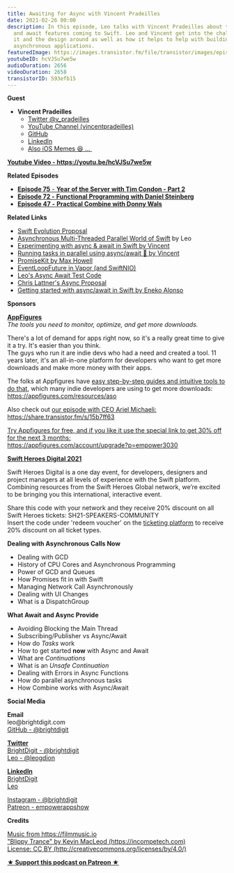 ```yaml
---
title: Awaiting for Async with Vincent Pradeilles
date: 2021-02-26 00:00
description: In this episode, Leo talks with Vincent Pradeilles about the new async
  and await features coming to Swift. Leo and Vincent get into the challenges adopting
  it and the design around as well as how it helps to help with building multi-threaded
  asynchronous applications.
featuredImage: https://images.transistor.fm/file/transistor/images/episode/469038/full_1613855866-artwork.jpg
youtubeID: hcVJSu7we5w
audioDuration: 2656
videoDuration: 2658
transistorID: 593efb15
---
```

<p><b>Guest</b></p><ul><li>
<strong>Vincent Pradeilles </strong><ul>
<li><a href="https://twitter.com/v_pradeilles">Twitter @v_pradeilles</a></li>
<li><a href="https://www.youtube.com/c/vincentpradeilles">YouTube Channel (vincentpradeilles)</a></li>
<li><a href="https://github.com/vincent-pradeilles/">GitHub</a></li>
<li><a href="https://www.linkedin.com/in/vincentpradeilles/">LinkedIn</a></li>
<li><a href="https://twitter.com/ios_memes">Also iOS Memes 😆 ... </a></li>
</ul>
</li></ul><p><a href="https://youtu.be/hcVJSu7we5w"><strong>Youtube Video - https://youtu.be/hcVJSu7we5w</strong></a></p><p><b>Related Episodes</b></p><ul>
<li><a href="https://share.transistor.fm/s/a8b66b9f"><strong>Episode 75</strong> - <strong>Year of the Server with Tim Condon - Part 2</strong></a></li>
<li><a href="https://share.transistor.fm/s/b203049d"><strong>Episode 72 -</strong> <strong>Functional Programming with Daniel Steinberg</strong></a></li>
<li><a href="https://share.transistor.fm/s/8442feb7"><strong>Episode 47 -</strong> <strong>Practical Combine with Donny Wals</strong></a></li>
</ul><p><b>Related Links</b></p><ul>
<li><a href="https://github.com/apple/swift-evolution/blob/main/proposals/0296-async-await.md">Swift Evolution Proposal</a></li>
<li>
<a href="https://learningswift.brightdigit.com/asynchronous-multi-threaded-parallel-world-of-swift/">Asynchronous Multi-Threaded Parallel World of Swift</a> by Leo </li>
<li><a href="https://www.youtube.com/watch?v=C0tx4Cionus">Experimenting with async &amp; await in Swift by Vincent</a></li>
<li><a href="https://www.youtube.com/watch?v=IwAO06Xt4OY">Running tasks in parallel using async/await 🚀 by Vincent</a></li>
<li><a href="https://github.com/mxcl/PromiseKit">PromiseKit by Max Howell</a></li>
<li><a href="https://docs.vapor.codes/4.0/async/">EventLoopFuture in Vapor (and SwiftNIO)</a></li>
<li><a href="https://github.com/leogdion/AsyncAwaitSwift">Leo's Async Await Test Code</a></li>
<li><a href="https://gist.github.com/lattner/429b9070918248274f25b714dcfc7619">Chris Lattner's Async Proposal</a></li>
<li><a href="https://www.enekoalonso.com/articles/getting-started-with-async-await-in-swift">Getting started with async/await in Swift by Eneko Alonso</a></li>
</ul><p><b>Sponsors</b></p><p><a href="https://appfigures.com/account/upgrade?p=empower3030"><strong>AppFigures</strong></a><strong><br></strong><em>The tools you need to monitor, optimize, and get more downloads.</em><strong></strong></p><p>There's a lot of demand for apps right now, so it's a really great time to give it a try. It's easier than you think.<br>The guys who run it are indie devs who had a need and created a tool. 11 years later, it's an all-in-one platform for developers who want to get more downloads and make more money with their apps.</p><p>The folks at Appfigures have <a href="https://appfigures.com/resources/aso">easy step-by-step guides and intuitive tools to do that</a>, which many indie developers are using to get more downloads:<br><a href="https://appfigures.com/resources/aso">https://appfigures.com/resources/aso</a></p><p>Also check out <a href="https://share.transistor.fm/s/15b7ff63">our episode with CEO Ariel Michaeli:<br>https://share.transistor.fm/s/15b7ff63</a></p><p><a href="https://appfigures.com/account/upgrade?p=empower3030">Try Appfigures for free, and if you like it use the special link to get 30% off for the next 3 months:</a><a href="https://www.linode.com/?r=97e09acbd5d304d87dadef749491d245e71c74e7"><br></a><a href="https://appfigures.com/account/upgrade?p=empower3030">https://appfigures.com/account/upgrade?p=empower3030</a></p><p><a href="https://swiftheroes.com/2021/"><strong>Swift Heroes Digital 2021</strong></a><strong></strong></p><p>Swift Heroes Digital is a one day event, for developers, designers and project managers at all levels of experience with the Swift platform. Combining resources from the Swift Heroes Global network, we’re excited to be bringing you this international, interactive event. </p><p>Share this code with your network and they receive 20% discount on all Swift Heroes tickets: SH21-SPEAKERS-COMMUNITY<br>Insert the code under 'redeem voucher' on the <a href="https://pretix.eu/advento/SH2021/">ticketing platform</a> to receive 20% discount on all ticket types.</p><p><b>Dealing with Asynchronous Calls Now</b></p><ul>
<li>Dealing with GCD</li>
<li>History of CPU Cores and Asynchronous Programming</li>
<li>Power of GCD and Queues</li>
<li>How Promises fit in with Swift</li>
<li>Managing Network Call Asynchronously</li>
<li>Dealing with UI Changes</li>
<li>What is a DispatchGroup</li>
</ul><p><b>What Await and Async Provide</b></p><ul>
<li>Avoiding Blocking the Main Thread</li>
<li>Subscribing/Publisher vs Async/Await</li>
<li>How do <em>Tasks</em> work</li>
<li>How to get started <strong>now</strong> with Async and Await</li>
<li>What are <em>Continuations</em>
</li>
<li>What is an <em>Unsafe Continuation</em>
</li>
<li>Dealing with Errors in Async Functions</li>
<li>How do parallel asynchronous tasks</li>
<li>How Combine works with Async/Await</li>
</ul><p><b>Social Media</b></p><p><strong>Email</strong><br>leo@brightdigit.com<br><a href="https://github.com/brightdigit">GitHub - @brightdigit</a></p><p><a href="https://twitter.com/brightdigit"><strong>Twitter </strong><br>BrightDigit - @brightdigit</a><br><a href="https://twitter.com/leogdion">Leo - @leogdion</a></p><p><a href="https://www.linkedin.com/company/bright-digit"><strong>LinkedIn</strong><br>BrightDigit</a><br><a href="https://www.linkedin.com/in/leogdion/">Leo</a></p><p><a href="https://www.instagram.com/brightdigit/">Instagram - @brightdigit</a><br><a href="https://www.patreon.com/empowerappsshow">Patreon - empowerappshow</a></p><p><b>Credits</b></p><p><a href="https://filmmusic.io/">Music from https://filmmusic.io</a><br><a href="https://incompetech.com/">"Blippy Trance" by Kevin MacLeod (https://incompetech.com)</a><br><a href="http://creativecommons.org/licenses/by/4.0/">License: CC BY (http://creativecommons.org/licenses/by/4.0/)</a></p><p><strong><a href="https://www.patreon.com/empowerappsshow" rel="payment" title="★ Support this podcast on Patreon ★">★ Support this podcast on Patreon ★</a></strong></p>
      